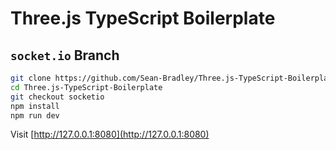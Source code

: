 # Three.js TypeScript Boilerplate

## `socket.io` Branch

```bash
git clone https://github.com/Sean-Bradley/Three.js-TypeScript-Boilerplate.git
cd Three.js-TypeScript-Boilerplate
git checkout socketio
npm install
npm run dev
```

Visit [http://127.0.0.1:8080](http://127.0.0.1:8080)
